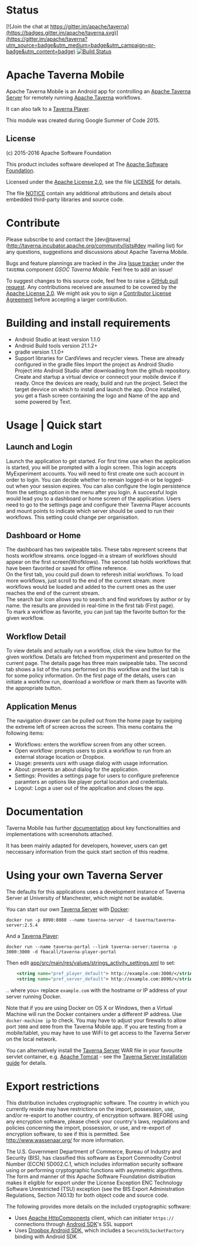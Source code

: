 <!--
   Licensed to the Apache Software Foundation (ASF) under one or more
   contributor license agreements.  See the NOTICE file distributed with
   this work for additional information regarding copyright ownership.
   The ASF licenses this file to You under the Apache License, Version 2.0
   (the "License"); you may not use this file except in compliance with
   the License.  You may obtain a copy of the License at

       http://www.apache.org/licenses/LICENSE-2.0

   Unless required by applicable law or agreed to in writing, software
   distributed under the License is distributed on an "AS IS" BASIS,
   WITHOUT WARRANTIES OR CONDITIONS OF ANY KIND, either express or implied.
   See the License for the specific language governing permissions and
   limitations under the License.
-->
# Status 
 [![Join the chat at https://gitter.im/apache/taverna](https://badges.gitter.im/apache/taverna.svg)](https://gitter.im/apache/taverna?utm_source=badge&utm_medium=badge&utm_campaign=pr-badge&utm_content=badge)
 [![Build Status](https://travis-ci.org/apache/incubator-taverna-mobile.svg?branch=master)](https://travis-ci.org/apache/incubator-taverna-mobile)
# Apache Taverna Mobile

Apache Taverna Mobile is an Android app
for controlling an [Apache Taverna Server](http://taverna.incubator.apache.org/documentation/server/)
for remotely running
[Apache Taverna](http://taverna.incubator.apache.org/) workflows.

It can also talk to a [Taverna Player](https://github.com/myGrid/taverna-player-portal).

This module was created during Google Summer of Code 2015.



## License

(c) 2015-2016 Apache Software Foundation

This product includes software developed at The [Apache Software
Foundation](http://www.apache.org/).

Licensed under the [Apache License
2.0](https://www.apache.org/licenses/LICENSE-2.0), see the file
[LICENSE](LICENSE) for details.

The file [NOTICE](NOTICE) contain any additional attributions and
details about embedded third-party libraries and source code.


# Contribute

Please subscribe to and contact the
[dev@taverna](http://taverna.incubator.apache.org/community/lists#dev mailing list)
for any questions, suggestions and discussions about
Apache Taverna Mobile.

Bugs and feature plannings are tracked in the Jira
[Issue tracker](https://issues.apache.org/jira/browse/TAVERNA/component/12326901)
under the `TAVERNA` component _GSOC Taverna Mobile._ Feel free
to add an issue!

To suggest changes to this source code, feel free to raise a
[GitHub pull request](https://github.com/apache/incubator-taverna-mobile/pulls).
Any contributions received are assumed to be covered by the [Apache License
2.0](https://www.apache.org/licenses/LICENSE-2.0). We might ask you
to sign a [Contributor License Agreement](https://www.apache.org/licenses/#clas)
before accepting a larger contribution.


# Building and install requirements

* Android Studio at least version 1.1.0
* Android Build tools version 21.1.2+
* gradle version 1.1.0+
* Support libraries for CardViews and recycler views. These are already configured in the gradle files
Import the project as Android Studio Project into Android Studio after downloading from the github repository.
Create and startup a virtual device or connecct your mobile device if ready.
Once the devices are ready, build and run the project. Select the target devvice on which to install and launch the app.
Once installed, you get a flash screen containing the logo and Name of the app and some powered by Text.


# Usage | Quick start

## Launch and Login  

Launch the application to get started. For first time use when the application is started, you will be prompted with a login screen. This login accepts MyExperiment accounts. You will need to first create one such account in order to login. You can decide whether to remain logged-in or be logged-out when your session expires. You can also configure the login persistence from the settings option in the menu after you login.
A successful login would lead you to a dashboard or home screen of the application.
Users need to go to the settings page and configure their Taverna Player accounts and mount points to indicate which server should be used to run their workflows. This setting could change per organisation.

## Dashboard or Home  

The dashboard has two swipeable tabs. These tabs represent screens that hosts workflow streams.
once logged-in a stream of workflows should appear on the first screen(Wrofklows). The second tab holds workflows that have been favorited or saved for offline reference.  
On the first tab, you could pull down to referesh initial workflows. To load more workflows, just scroll to the end of the current stream. more workflows would be loaded and added to the current ones as the user reaches the end of the current stream.  
The search bar icon allows you to search and find workfows by author or by name. the results are provided in real-time in the first tab (First page).  
To mark a workflow as favorite, you can just tap the favorite button for the given workflow.

## Workflow Detail  

To view details and actually run a workflow, click the view button for the given workflow. Details are fetched from myxperiment and presented on the current page. The details page has three main swipeable tabs. The second tab shows a list  of the runs performed on this workflow and the last tab is for some policy information. On the first page of the details, users can initiate a workflow run, download a workflow or mark them as favorite with the appropriate button.

## Application Menus  

The navigation drawer can be pulled out from the home page by swiping the extreme left of screen across the screen. This menu contains the following items:
 - Workflows: enters the workflow screen from any other screen.
 - Open workflow: prompts users to pick a workflow to run from an external storage location or Dropbox.
 - Usage: presents usrs with usage dialog with usage information.
 - About: presents an about dialog for the application.
 - Settings: Provides a settings page for users to configure preference paramters an options like player portal location and credentials.
 - Logout: Logs a user out of the application and closes the app.


# Documentation

Taverna Mobile has further [documentation](https://docs.google.com/document/d/1G3AmW-zgsOxNg81uOWOUVISfaimp9Ku5k1ntIFm8hvo/edit?usp=sharing)
about key functionalities and implementations with screenshots attached.

It has been mainly adapted for developers, however, users can get neccessary information from the quick start section of this readme.


# Using your own Taverna Server

The defaults for this applications uses a development instance of Taverna Server at University of Manchester, which might not be available.

You can start our own [Taverna Server](https://hub.docker.com/r/taverna/taverna-server/) with 
[Docker](https://www.docker.com/):

    docker run -p 8090:8080 --name taverna-server -d taverna/taverna-server:2.5.4

And a [Taverna Player](https://hub.docker.com/r/fbacall/taverna-player-portal/):

    docker run --name taverna-portal --link taverna-server:taverna -p 3000:3000 -d fbacall/taverna-player-portal

Then edit [app/src/main/res/values/strings\_activity\_settings.xml](app/src/main/res/values/strings_activity_settings.xml) to set:


```xml
    <string name="pref_player_default"> http://example.com:3000/</string>   <!-- default value -->
    <string name="pref_server_default"> http://example.com:8090/</string>   <!-- default value -->
```

.. where you= replace `example.com` with the hostname or IP address of your server running Docker. 

Note that if you are using Docker on OS X or Windows, then a Virtual Machine will run the Docker
containers under a different IP address. Use `docker-machine ip` to check. You may have to
adjust your firewalls to allow port `3000` and `8090` from the Taverna Mobile app. If you are 
testing from a mobile/tablet, you may have to use WiFi to get access to the
Taverna Server on the local network.

You can alternatively install the [Taverna
Server](http://taverna.incubator.apache.org/download/server/) WAR file in your
favourite servlet container, e.g. [Apache Tomcat](http://tomcat.apache.org/) - see
the [Taverna Server installation guide](https://launchpad.net/taverna-server/2.5.x/2.5.4/+download/install.pdf)
for details.

# Export restrictions

This distribution includes cryptographic software.
The country in which you currently reside may have restrictions
on the import, possession, use, and/or re-export to another country,
of encryption software. BEFORE using any encryption software,
please check your country's laws, regulations and policies
concerning the import, possession, or use, and re-export of
encryption software, to see if this is permitted.
See <http://www.wassenaar.org/> for more information.

The U.S. Government Department of Commerce, Bureau of Industry and Security (BIS),
has classified this software as Export Commodity Control Number (ECCN) 5D002.C.1,
which includes information security software using or performing
cryptographic functions with asymmetric algorithms.
The form and manner of this Apache Software Foundation distribution makes
it eligible for export under the License Exception
ENC Technology Software Unrestricted (TSU) exception
(see the BIS Export Administration Regulations, Section 740.13)
for both object code and source code.

The following provides more details on the included cryptographic software:

* Uses [Apache HttpComponents](https://hc.apache.org/) client, which can initiater `https://` connections 
  through [Android SDK](https://code.google.com/p/android/issues/detail?id=186608)'s SSL support
* Uses [Dropbox Android SDK](https://www.dropbox.com/developers-v1/core/sdks/android), 
  which includes a `SecureSSLSocketFactory` binding with Android SDK
